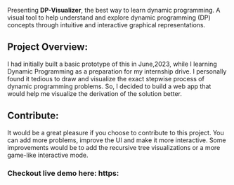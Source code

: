 Presenting **DP-Visualizer**, the best way to learn dynamic programming. A visual tool to help understand and explore dynamic programming (DP) concepts through intuitive and interactive graphical representations.

## Project Overview:
I had initially built a basic prototype of this in June,2023, while I learning Dynamic Programming as a preparation for my internship drive. I personally found it tedious to draw and visualize the exact stepwise process of dynamic programming problems. So, I decided to build a web app that would help me visualize the derivation of the solution better.



## Contribute:
It would be a great pleasure if you choose to contribute to this project. You can add more problems, improve the UI and make it more interactive. Some improvements would be to add the recursive tree visualizations or a more game-like interactive mode.


### Checkout live demo here: https:
